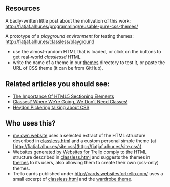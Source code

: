 ## Resources

A badly-written little post about the motivation of this work: http://fiatjaf.alhur.es/programming/reusable-pure-css-themes/

A prototype of a _playground environment_ for testing themes: http://fiatjaf.alhur.es/classless/playground

  * use the almost-random HTML that is loaded, or click on the buttons to get real-world _classlessd_ HTML.
  * write the name of a theme in our [themes](https://github.com/fiatjaf/classless/tree/gh-pages/themes) directory to test it, or paste the URL of CSS theme (it can be from GitHub).

## Related articles you should see:

  * [The Importance Of HTML5 Sectioning Elements](http://www.smashingmagazine.com/2013/01/18/the-importance-of-sections/)
  * [Classes? Where We’re Going, We Don’t Need Classes!](http://www.smashingmagazine.com/2012/06/19/classes-where-were-going-we-dont-need-classes/)
  * [Heydon Pickering talking about CSS](https://vimeo.com/101718785)

## Who uses this?

* [my own website](http://fiatjaf.alhur.es/) uses a selected extract of the HTML structure described in [classless.html](https://github.com/fiatjaf/classless/tree/gh-pages/classless.html) and a custom personal simple theme (at [http://fiatjaf.alhur.es/site.css](http://fiatjaf.alhur.es/site.css)).
* Websites generated by [Websites for Trello](http://websitesfortrello.com/) comply to the HTML structure described in [classless.html](https://github.com/fiatjaf/classless/tree/gh-pages/classless.html) and suggests the themes in [themes](https://github.com/fiatjaf/classless/tree/gh-pages/themes) to its users, also allowing them to create their own (css-only) themes.
* Trello cards published under http://cards.websitesfortrello.com/ uses a small excerpt of [classless.html](https://github.com/fiatjaf/classless/tree/gh-pages/classless.html) and the [wardrobe theme](https://github.com/fiatjaf/classless/blob/gh-pages/themes/wardrobe.css).
